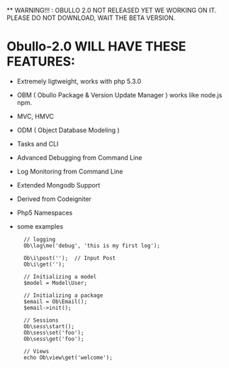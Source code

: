 ** WARNING!!! : OBULLO 2.0 NOT RELEASED YET WE WORKING ON IT.
PLEASE DO NOT DOWNLOAD, WAIT THE BETA VERSION.


Obullo-2.0 WILL HAVE THESE FEATURES:
=========================

- Extremely ligtweight, works with php 5.3.0
- OBM ( Obullo Package & Version Update Manager ) works like node.js npm.
- MVC, HMVC 
- ODM ( Object Database Modeling )
- Tasks and CLI
- Advanced Debugging from Command Line
- Log Monitoring from Command Line
- Extended Mongodb Support
- Derived from Codeigniter
- Php5 Namespaces
- some examples
        
        // logging
        Ob\log\me('debug', 'this is my first log');

        Ob\i\post('');  // Input Post
        Ob\i\get('');

        // Initializing a model
        $model = Model\User;

        // Initializing a package
        $email = Ob\Email();
        $email->init();

        // Sessions
        Ob\sess\start();
        Ob\sess\set('foo');
        Ob\sess\get('foo');
        
        // Views
        echo Ob\view\get('welcome');

